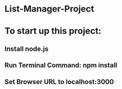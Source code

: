 # List-Manager-Project  

# To start up this project:

## Install node.js  
## Run Terminal Command: npm install
## Set Browser URL to localhost:3000
  
